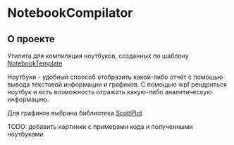 # NotebookCompilator

## О проекте

Утилита для компиляция ноутбуков, созданных по шаблону [NotebookTemplate](https://github.com/mrchysen/NotebookTemplate)

Ноутбуки - удобный споособ отобразить какой-либо отчёт с помощью вывода текстовой информации и графиков. С помощью wpf рендриться ноутбук и есть возможность отражать какую-либо аналитическую информацию. 

Для графиков выбрана библиотека [ScottPlot](https://scottplot.net/)

TODO: добавить картинки с примерами кода и полученными ноутбуками